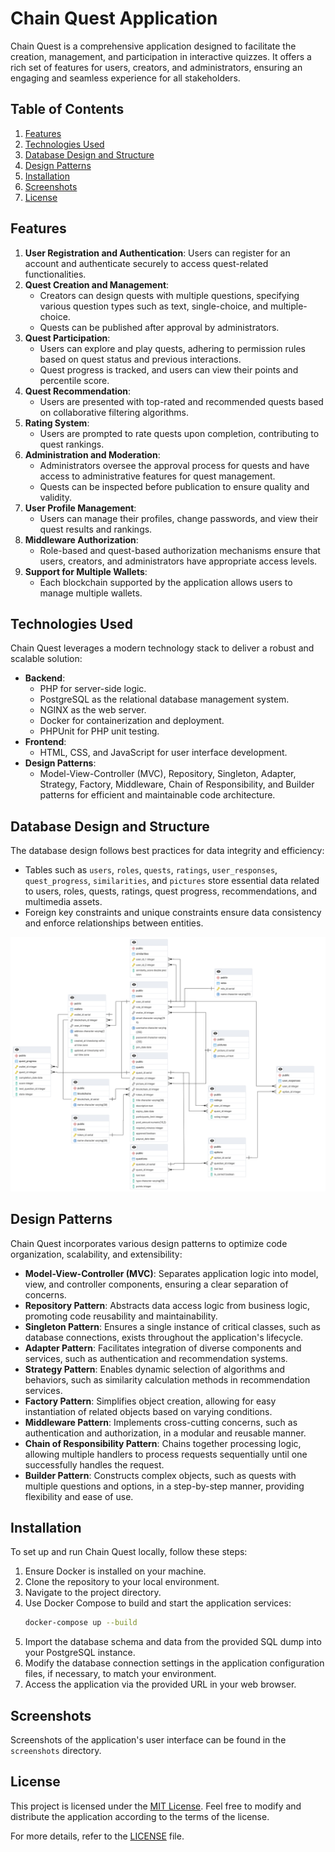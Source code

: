 # Chain Quest Application

Chain Quest is a comprehensive application designed to facilitate the creation, management, and participation in interactive quizzes. It offers a rich set of features for users, creators, and administrators, ensuring an engaging and seamless experience for all stakeholders.

## Table of Contents
1. [Features](#features)
2. [Technologies Used](#technologies-used)
3. [Database Design and Structure](#database-design-and-structure)
4. [Design Patterns](#design-patterns)
5. [Installation](#installation)
6. [Screenshots](#screenshots)
7. [License](#license)

## Features

1. **User Registration and Authentication**: Users can register for an account and authenticate securely to access quest-related functionalities.
2. **Quest Creation and Management**:
    - Creators can design quests with multiple questions, specifying various question types such as text, single-choice, and multiple-choice.
    - Quests can be published after approval by administrators.
3. **Quest Participation**:
    - Users can explore and play quests, adhering to permission rules based on quest status and previous interactions.
    - Quest progress is tracked, and users can view their points and percentile score.
4. **Quest Recommendation**:
    - Users are presented with top-rated and recommended quests based on collaborative filtering algorithms.
5. **Rating System**:
    - Users are prompted to rate quests upon completion, contributing to quest rankings.
6. **Administration and Moderation**:
    - Administrators oversee the approval process for quests and have access to administrative features for quest management.
    - Quests can be inspected before publication to ensure quality and validity.
7. **User Profile Management**:
    - Users can manage their profiles, change passwords, and view their quest results and rankings.
8. **Middleware Authorization**:
    - Role-based and quest-based authorization mechanisms ensure that users, creators, and administrators have appropriate access levels.
9. **Support for Multiple Wallets**:
    - Each blockchain supported by the application allows users to manage multiple wallets.

## Technologies Used

Chain Quest leverages a modern technology stack to deliver a robust and scalable solution:

- **Backend**:
    - PHP for server-side logic.
    - PostgreSQL as the relational database management system.
    - NGINX as the web server.
    - Docker for containerization and deployment.
    - PHPUnit for PHP unit testing.
- **Frontend**:
    - HTML, CSS, and JavaScript for user interface development.
- **Design Patterns**:
    - Model-View-Controller (MVC), Repository, Singleton, Adapter, Strategy, Factory, Middleware, Chain of Responsibility, and Builder patterns for efficient and maintainable code architecture.

## Database Design and Structure

The database design follows best practices for data integrity and efficiency:

- Tables such as `users`, `roles`, `quests`, `ratings`, `user_responses`, `quest_progress`, `similarities`, and `pictures` store essential data related to users, roles, quests, ratings, quest progress, recommendations, and multimedia assets.
- Foreign key constraints and unique constraints ensure data consistency and enforce relationships between entities.

![Database ERD](ERD.png)

## Design Patterns

Chain Quest incorporates various design patterns to optimize code organization, scalability, and extensibility:

- **Model-View-Controller (MVC)**: Separates application logic into model, view, and controller components, ensuring a clear separation of concerns.
- **Repository Pattern**: Abstracts data access logic from business logic, promoting code reusability and maintainability.
- **Singleton Pattern**: Ensures a single instance of critical classes, such as database connections, exists throughout the application's lifecycle.
- **Adapter Pattern**: Facilitates integration of diverse components and services, such as authentication and recommendation systems.
- **Strategy Pattern**: Enables dynamic selection of algorithms and behaviors, such as similarity calculation methods in recommendation services.
- **Factory Pattern**: Simplifies object creation, allowing for easy instantiation of related objects based on varying conditions.
- **Middleware Pattern**: Implements cross-cutting concerns, such as authentication and authorization, in a modular and reusable manner.
- **Chain of Responsibility Pattern**: Chains together processing logic, allowing multiple handlers to process requests sequentially until one successfully handles the request.
- **Builder Pattern**: Constructs complex objects, such as quests with multiple questions and options, in a step-by-step manner, providing flexibility and ease of use.

## Installation

To set up and run Chain Quest locally, follow these steps:

1. Ensure Docker is installed on your machine.
2. Clone the repository to your local environment.
3. Navigate to the project directory.
4. Use Docker Compose to build and start the application services:
    ```bash
   docker-compose up --build
    ```
5. Import the database schema and data from the provided SQL dump into your PostgreSQL instance.
6. Modify the database connection settings in the application configuration files, if necessary, to match your environment.
7. Access the application via the provided URL in your web browser.

## Screenshots

Screenshots of the application's user interface can be found in the `screenshots` directory.

## License

This project is licensed under the [MIT License](LICENSE.md). Feel free to modify and distribute the application according to the terms of the license.

For more details, refer to the [LICENSE](LICENSE.md) file.